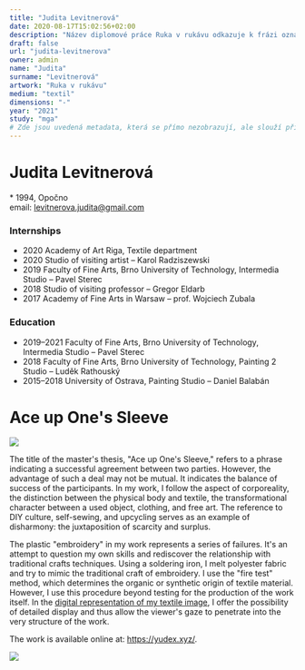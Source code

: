 ```yaml
---
title: "Judita Levitnerová"
date: 2020-08-17T15:02:56+02:00
description: "Název diplomové práce Ruka v rukávu odkazuje k frázi označující úspěšnou dohodu mezi dvěma stranami. Výhodnost takové dohody však nemusí být oboustranná."
draft: false
url: "judita-levitnerova"
owner: admin
name: "Judita"
surname: "Levitnerová"
artwork: "Ruka v rukávu"
medium: "textil"
dimensions: "-"
year: "2021"
study: "mga"
# Zde jsou uvedená metadata, která se přímo nezobrazují, ale slouží při generování webu - tagů pro Facebook a Twitter, atd.
---
```

# Judita Levitnerová
\* 1994, Opočno  
email: levitnerova.judita@gmail.com

### Internships
* 2020 Academy of Art Riga, Textile department
* 2020 Studio of visiting artist – Karol Radziszewski
* 2019 Faculty of Fine Arts, Brno University of Technology, Intermedia Studio – Pavel Sterec
* 2018 Studio of visiting professor – Gregor Eldarb
* 2017 Academy of Fine Arts in Warsaw – prof. Wojciech Zubala

### Education
* 2019–2021 Faculty of Fine Arts, Brno University of Technology, Intermedia Studio – Pavel Sterec
* 2018 Faculty of Fine Arts, Brno University of Technology, Painting 2 Studio – Luděk Rathouský
* 2015–2018 University of Ostrava, Painting Studio – Daniel Balabán


<!-- SECTION BREAK -->
# Ace up One's Sleeve

![](/2021/levitnerova/1.jpg)

The title of the master's thesis, "Ace up One's Sleeve," refers to a phrase indicating a successful agreement between two parties. However, the advantage of such a deal may not be mutual. It indicates the balance of success of the participants. In my work, I follow the aspect of corporeality, the distinction between the physical body and textile, the transformational character between a used object, clothing, and free art. The reference to DIY culture, self-sewing, and upcycling serves as an example of disharmony: the juxtaposition of scarcity and surplus.

The plastic "embroidery" in my work represents a series of failures. It's an attempt to question my own skills and rediscover the relationship with traditional crafts techniques. Using a soldering iron, I melt polyester fabric and try to mimic the traditional craft of embroidery. I use the "fire test" method, which determines the organic or synthetic origin of textile material. However, I use this procedure beyond testing for the production of the work itself. In the [digital representation of my textile image](https://yudex.xyz/), I offer the possibility of detailed display and thus allow the viewer's gaze to penetrate into the very structure of the work.

The work is available online at: https://yudex.xyz/.

![](/2021/levitnerova/2.jpg)
